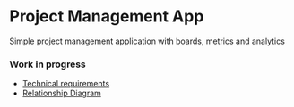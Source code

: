 # Project Management App
Simple project management application with boards, metrics and analytics

### Work in progress
- [Technical requirements](./docs/technical_requirements.md)
- [Relationship Diagram](./docs/db.md)